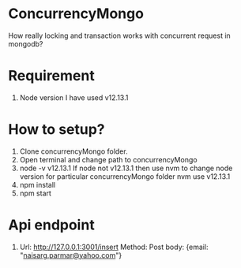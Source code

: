 # ConcurrencyMongo
How really locking and transaction works with concurrent request in mongodb?

# Requirement
1. Node version I have used v12.13.1

# How to setup?
1. Clone concurrencyMongo folder.
2. Open terminal and change path to concurrencyMongo
3. node -v
   v12.13.1
   If node not v12.13.1 then use nvm to change node version for particular concurrencyMongo folder
   nvm use v12.13.1
4. npm install
5. npm start

# Api endpoint
1. Url: http://127.0.0.1:3001/insert
   Method: Post
   body: {email: "naisarg.parmar@yahoo.com"}
